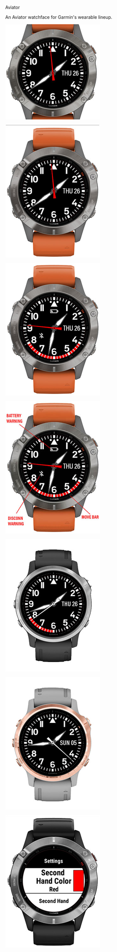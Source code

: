 Aviator

An Aviator watchface for Garmin's wearable lineup.

![](screenshots/COVER.jpg)

![](screenshots/SCREENSHOOT_00.jpg)

![](screenshots/SCREENSHOOT_01.jpg)

![](screenshots/SCREENSHOOT_02.jpg)

![](screenshots/SCREENSHOOT_03.jpg)

![](screenshots/SCREENSHOOT_04.jpg)

![](screenshots/SCREENSHOOT_05.jpg)
